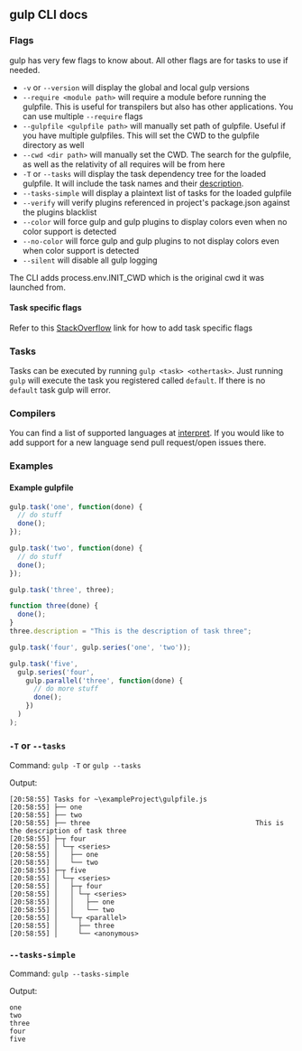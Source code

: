 ## gulp CLI docs

### Flags

gulp has very few flags to know about. All other flags are for tasks to use if needed.

- `-v` or `--version` will display the global and local gulp versions
- `--require <module path>` will require a module before running the gulpfile. This is useful for transpilers but also has other applications. You can use multiple `--require` flags
- `--gulpfile <gulpfile path>` will manually set path of gulpfile. Useful if you have multiple gulpfiles. This will set the CWD to the gulpfile directory as well
- `--cwd <dir path>` will manually set the CWD. The search for the gulpfile, as well as the relativity of all requires will be from here
- `-T` or `--tasks` will display the task dependency tree for the loaded gulpfile. It will include the task names and their [description](./API.md#fndescription).
- `--tasks-simple` will display a plaintext list of tasks for the loaded gulpfile
- `--verify` will verify plugins referenced in project's package.json against the plugins blacklist
- `--color` will force gulp and gulp plugins to display colors even when no color support is detected
- `--no-color` will force gulp and gulp plugins to not display colors even when color support is detected
- `--silent` will disable all gulp logging

The CLI adds process.env.INIT_CWD which is the original cwd it was launched from.

#### Task specific flags

Refer to this [StackOverflow](http://stackoverflow.com/questions/23023650/is-it-possible-to-pass-a-flag-to-gulp-to-have-it-run-tasks-in-different-ways) link for how to add task specific flags

### Tasks

Tasks can be executed by running `gulp <task> <othertask>`. Just running `gulp` will execute the task you registered called `default`. If there is no `default` task gulp will error.

### Compilers

You can find a list of supported languages at [interpret](https://github.com/tkellen/node-interpret#jsvariants). If you would like to add support for a new language send pull request/open issues there.

### Examples

#### Example gulpfile

```js
gulp.task('one', function(done) {
  // do stuff
  done();
});

gulp.task('two', function(done) {
  // do stuff
  done();
});

gulp.task('three', three);

function three(done) {
  done();
}
three.description = "This is the description of task three";

gulp.task('four', gulp.series('one', 'two'));

gulp.task('five',
  gulp.series('four',
    gulp.parallel('three', function(done) {
      // do more stuff
      done();
    })
  )
);
```

### `-T` or `--tasks`

Command: `gulp -T` or `gulp --tasks`

Output:
```shell
[20:58:55] Tasks for ~\exampleProject\gulpfile.js
[20:58:55] ├── one
[20:58:55] ├── two
[20:58:55] ├── three                                         This is the description of task three
[20:58:55] ├─┬ four
[20:58:55] │ └─┬ <series>
[20:58:55] │   ├── one
[20:58:55] │   └── two
[20:58:55] ├─┬ five
[20:58:55] │ └─┬ <series>
[20:58:55] │   ├─┬ four
[20:58:55] │   │ └─┬ <series>
[20:58:55] │   │   ├── one
[20:58:55] │   │   └── two
[20:58:55] │   └─┬ <parallel>
[20:58:55] │     ├── three
[20:58:55] │     └── <anonymous>
```

### `--tasks-simple`

Command: `gulp --tasks-simple`

Output: 
```shell
one
two
three
four
five
```
